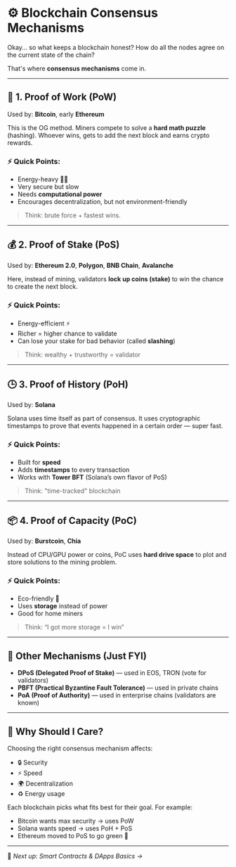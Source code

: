 # ⚙️ Blockchain Consensus Mechanisms

Okay... so what keeps a blockchain honest? How do all the nodes agree on the current state of the chain?

That's where **consensus mechanisms** come in.

---

## 🔨 1. Proof of Work (PoW)

Used by: **Bitcoin**, early **Ethereum**

This is the OG method. Miners compete to solve a **hard math puzzle** (hashing). Whoever wins, gets to add the next block and earns crypto rewards.

### ⚡ Quick Points:
- Energy-heavy 😵‍💫
- Very secure but slow
- Needs **computational power**
- Encourages decentralization, but not environment-friendly

> Think: brute force + fastest wins.

---

## 💰 2. Proof of Stake (PoS)

Used by: **Ethereum 2.0**, **Polygon**, **BNB Chain**, **Avalanche**

Here, instead of mining, validators **lock up coins (stake)** to win the chance to create the next block.

### ⚡ Quick Points:
- Energy-efficient ⚡
- Richer = higher chance to validate
- Can lose your stake for bad behavior (called **slashing**)

> Think: wealthy + trustworthy = validator

---

## 🕒 3. Proof of History (PoH)

Used by: **Solana**

Solana uses time itself as part of consensus. It uses cryptographic timestamps to prove that events happened in a certain order — super fast.

### ⚡ Quick Points:
- Built for **speed**
- Adds **timestamps** to every transaction
- Works with **Tower BFT** (Solana’s own flavor of PoS)

> Think: "time-tracked" blockchain

---

## 📦 4. Proof of Capacity (PoC)

Used by: **Burstcoin**, **Chia**

Instead of CPU/GPU power or coins, PoC uses **hard drive space** to plot and store solutions to the mining problem.

### ⚡ Quick Points:
- Eco-friendly 🌱
- Uses **storage** instead of power
- Good for home miners

> Think: “I got more storage = I win”

---

## 📡 Other Mechanisms (Just FYI)

- **DPoS (Delegated Proof of Stake)** — used in EOS, TRON (vote for validators)
- **PBFT (Practical Byzantine Fault Tolerance)** — used in private chains
- **PoA (Proof of Authority)** — used in enterprise chains (validators are known)

---

## 🤔 Why Should I Care?

Choosing the right consensus mechanism affects:
- 🔒 Security
- ⚡ Speed
- 🌍 Decentralization
- ♻️ Energy usage

Each blockchain picks what fits best for their goal. For example:
- Bitcoin wants max security → uses PoW
- Solana wants speed → uses PoH + PoS
- Ethereum moved to PoS to go green 🌱

---

📘 _Next up: Smart Contracts & DApps Basics →_

